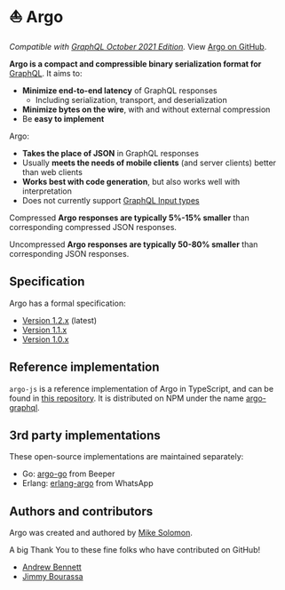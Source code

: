 # ⛵ Argo

_Compatible with [GraphQL October 2021 Edition](https://spec.graphql.org/October2021)._ View [Argo on GitHub](https://github.com/msolomon/argo).

**Argo is a compact and compressible binary serialization format for** [GraphQL](https://graphql.org).
It aims to:

- **Minimize end-to-end latency** of GraphQL responses
  - Including serialization, transport, and deserialization
- **Minimize bytes on the wire**, with and without external compression
- Be **easy to implement**

Argo\:

- **Takes the place of JSON** in GraphQL responses
- Usually **meets the needs of mobile clients** (and server clients) better than web clients
- **Works best with code generation**, but also works well with interpretation
- Does not currently support [GraphQL Input types](#sec-GraphQL-input-types)

Compressed **Argo responses are typically 5%-15% smaller** than corresponding compressed JSON responses.

Uncompressed **Argo responses are typically 50-80% smaller** than corresponding JSON responses.

## Specification

Argo has a formal specification:

- [Version 1.2.x](https://msolomon.github.io/argo/versions/1.2/spec) (latest)
- [Version 1.1.x](https://msolomon.github.io/argo/versions/1.1/spec)
- [Version 1.0.x](https://msolomon.github.io/argo/versions/1.0/spec)

## Reference implementation

`argo-js` is a reference implementation of Argo in TypeScript,
and can be found in [this repository](https://github.com/msolomon/argo/tree/main/argo-js#readme).
It is distributed on NPM under the name [argo-graphql](https://www.npmjs.com/package/argo-graphql).

## 3rd party implementations

These open-source implementations are maintained separately:

- Go: [argo-go](https://github.com/beeper/argo-go) from Beeper
- Erlang: [erlang-argo](https://github.com/WhatsApp/erlang-argo) from WhatsApp

## Authors and contributors

Argo was created and authored by [Mike Solomon](https://msol.io).

A big Thank You to these fine folks who have contributed on GitHub!

- [Andrew Bennett](https://github.com/potatosalad)
- [Jimmy Bourassa](https://github.com/jbourassa)
